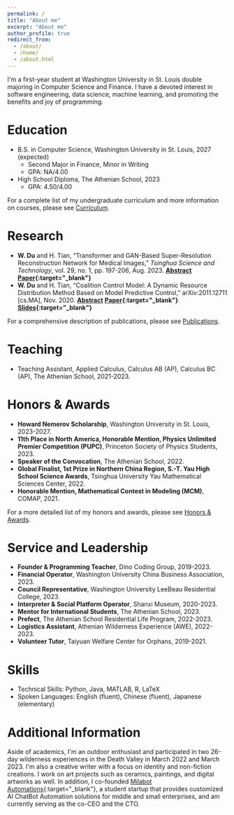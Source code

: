 ```yaml
---
permalink: /
title: "About me"
excerpt: "About me"
author_profile: true
redirect_from: 
  - /about/
  - /home/
  - /about.html
---
```




I'm a first-year student at Washington University in St. Louis double majoring in Computer Science and Finance. I have a devoted interest in software engineering, data science, machine learning, and promoting the benefits and joy of programming.

Education
======
* B.S. in Computer Science, Washington University in St. Louis, 2027 (expected)
  * Second Major in Finance, Minor in Writing
  * GPA: NA/4.00
* High School Diploma, The Athenian School, 2023
  * GPA: 4.50/4.00

For a complete list of my undergraduate curriculum and more information on courses, please see [Curriculum](/curriculum).

Research
======
* **W. Du** and H. Tian, “Transformer and GAN-Based Super-Resolution Reconstruction Network for Medical Images,” *Tsinghua Science and Technology*, vol. 29, no. 1, pp. 197-206, Aug. 2023.
  **[Abstract](/publications/paper-2-isr)** **[Paper](https://doi.org/10.26599/TST.2022.9010071){:target="_blank"}**
* **W. Du** and H. Tian, “Coalition Control Model: A Dynamic Resource Distribution Method Based on Model Predictive Control,” arXiv:2011.12711 [cs.MA], Nov. 2020.
  **[Abstract](/publications/paper-1-ccm)** **[Paper](https://doi.org/10.48550/arXiv.2011.12711){:target="_blank"} [Slides](/files/ccm-slides.pdf){:target="_blank"}**

For a comprehensive description of publications, please see [Publications](/publications).



Teaching
======
* Teaching Assistant, Applied Calculus, Calculus AB (AP), Calculus BC (AP), The Athenian School, 2021-2023.



Honors & Awards
======
* **Howard Nemerov Scholarship**, Washington University in St. Louis, 2023-2027.
* **11th Place in North America, Honorable Mention, Physics Unlimited Premier Competition (PUPC)**, Princeton Society of Physics Students, 2023.
* **Speaker of the Convocation**, The Athenian School, 2022.
* **Global Finalist, 1st Prize in Northern China Region, S.-T. Yau High School Science Awards**, Tsinghua University Yau Mathematical Sciences Center, 2022.
* **Honorable Mention, Mathematical Contest in Modeling (MCM)**, COMAP, 2021.

For a more detailed list of my honors and awards, please see [Honors & Awards](/honors).



Service and Leadership
======
* **Founder & Programming Teacher**, Dino Coding Group, 2019-2023.
* **Financial Operator**, Washington University China Business Association, 2023.
* **Council Representative**, Washington University LeeBeau Residential College, 2023.
* **Interpreter & Social Platform Operator**, Shanxi Museum, 2020-2023.
* **Mentor for International Students**, The Athenian School, 2023.
* **Prefect**, The Athenian School Residential Life Program, 2022-2023.
* **Logistics Assistant**, Athenian Wilderness Experience (AWE), 2022-2023.
* **Volunteer Tutor**, Taiyuan Welfare Center for Orphans, 2019-2021.



Skills
======
* Technical Skills: Python, Java, MATLAB, R, LaTeX
* Spoken Languages: English (fluent), Chinese (fluent), Japanese (elementary)



Additional Information
======
Aside of academics, I'm an outdoor enthusiast and participated in two 26-day wilderness experiences in the Death Valley in March 2022 and March 2023. I'm also a creative writer with a focus on identity and non-fiction creations. I work on art projects such as ceramics, paintings, and digital artworks as well. In addition, I co-founded [Milabot Automations](https://milabot.net/){:target="_blank"}, a student startup that provides customized AI ChatBot Automation solutions for middle and small enterprises, and am currently serving as the co-CEO and the CTO.